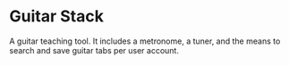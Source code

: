 # Guitar Stack
A guitar teaching tool. It includes a metronome, a tuner, and the means to search and save guitar tabs per user account. 
